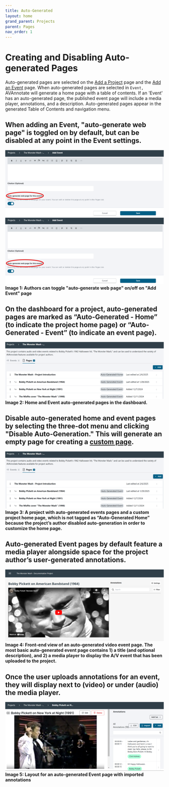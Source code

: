 ```yaml
---
title: Auto-Generated
layout: home
grand_parent: Projects
parent: Pages
nav_order: 1
---
```

# Creating and Disabling Auto-generated Pages 
Auto-generated pages are selected on the [Add a Project](https://avannotate.github.io/documentation/pages/creating_projects/) page and the [Add an Event](https://avannotate.github.io/documentation/pages/events/) page. When auto-generated pages are selected in `Event,` AVAnnotate will generate a home page with a table of contents. If an 'Event' has an auto-generated page, the published event page will include a media player, annotations, and a description. Auto-generated pages appear in the generated Table of Contents and navigation menu. 

## When adding an Event, "auto-generate web page" is toggled on by default, but can be disabled at any point in the Event settings.
![Image 1: Auto-generate web page is toggled on by default, but can be disabled at any point](../assets/autoimage1.png)
![Testing](../assets/autoimage1.png)
**Image 1: Authors can toggle "auto-generate web page" on/off on "Add Event" page**

## On the dashboard for a project, auto-generated pages are marked as “Auto-Generated - Home” (to indicate the project home page) or “Auto-Generated - Event” (to indicate an event page).<br>
![Image 2: Home and Event auto-generated pages in the dashboard.](../assets/autoimage2.png)
**Image 2: Home and Event auto-generated pages in the dashboard.**

## Disable auto-generated home and event pages by selecting the three-dot menu and clicking "Disable Auto-Generation." This will generate an empty page for creating a [custom page](https://avannotate.github.io/documentation/pages/custom/).<br>
![Image 3: ](../assets/autoimage3.png) 
**Image 3: A project with auto-generated events pages and a custom project home page, which is not tagged as “Auto-Generated Home” because the project’s author disabled auto-generation in order to customize the home page.**

## Auto-generated Event pages by default feature a media player alongside space for the project author’s user-generated annotations.<br> 
![Image 4](../assets/autoimage4.png)
**Image 4: Front-end view of an auto-generated video event page. The most basic auto-generated event page contains 1) a title (and optional description), and 2) a media player to display the A/V event that has been uploaded to the project.** 

## Once the user uploads annotations for an event, they will display next to (video) or under (audio) the media player.<br>
![Image 5](../assets/autoimage5.png)
**Image 5: Layout for an auto-generated Event page with imported annotations**



